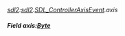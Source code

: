 _[sdl2](../../modules/sdl2/sdl2-module.md):[sdl2](../../modules/sdl2/sdl2-module.md).[SDL\_ControllerAxisEvent](../../modules/sdl2/sdl2-sdl_controlleraxisevent.md).axis_
##### Field axis:[Byte](../../modules/wonkey/wonkey-types-byte.md)
